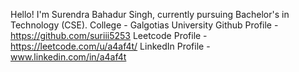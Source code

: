Hello! I'm Surendra Bahadur Singh, currently pursuing Bachelor's in Technology (CSE).
College - Galgotias University
Github Profile - https://github.com/suriii5253
Leetcode Profile - https://leetcode.com/u/a4af4t/
LinkedIn Profile -www.linkedin.com/in/a4af4t
